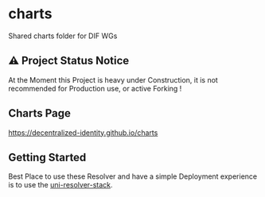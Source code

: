 # charts
Shared charts folder for DIF WGs

## ⚠️ Project Status Notice

At the Moment this Project is heavy under Construction, it is not recommended for Production use, or active Forking !

## Charts Page

https://decentralized-identity.github.io/charts

## Getting Started

Best Place to use these Resolver and have a simple Deployment experience is to use the [uni-resolver-stack](./charts/uni-resolver-stack/README.md).



